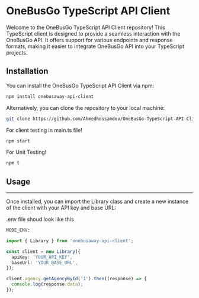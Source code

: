 # OneBusGo TypeScript API Client

Welcome to the OneBusGo TypeScript API Client repository! This TypeScript client is designed to provide a seamless interaction with the OneBusGo API. It offers support for various endpoints and response formats, making it easier to integrate OneBusGo API into your TypeScript projects.

## Installation

You can install the OneBusGo TypeScript API Client via npm:

```bash
npm install onebusaway-api-client
```

Alternatively, you can clone the repository to your local machine:

```bash
git clone https://github.com/Ahmedhossamdev/OneBusGo-TypeScript-API-Client.git
```

For client testing in main.ts file!
```bash 
npm start
```

For Unit Testing!
```bash
npm t
```

## Usage
-----
Once installed, you can import the Library class and create a new instance of the client with your API key and base URL:

.env file shoud look like this
```bash
NODE_ENV:
```
```typescript
import { Library } from 'onebusaway-api-client';

const client = new Library({
  apiKey: 'YOUR_API_KEY',
  baseUrl: 'YOUR_BASE_URL',
});
```




```typescript
client.agency.getAgencyById('1').then((response) => {
  console.log(response.data);
});
```

